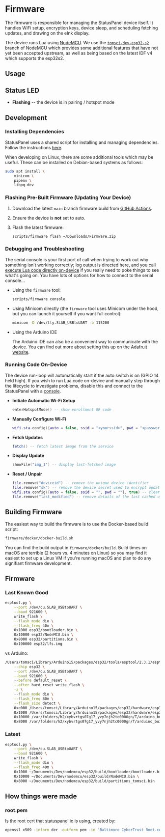 # Firmware

The firmware is responsible for managing the StatusPanel device itself. It handles WiFi setup, encryption keys, device sleep, and scheduling fetching updates, and drawing on the eInk display.

The device runs Lua using [NodeMCU](https://nodemcu.readthedocs.io/en/release/). We use the [`tomsci-dev-esp32-s2`](https://github.com/tomsci/nodemcu-firmware/tree/tomsci-dev-esp32-s2) branch of NodeMCU which provides some additional features that have not yet been accepted upstream, as well as being based on the latest IDF v4 which supports the esp32s2.

## Usage

## Status LED

- **Flashing** -- the device is in pairing / hotspot mode

## Development

### Installing Dependencies

StatusPanel uses a shared script for installing and managing dependencies. Follow the instructions [here](/README.markdown#installing-dependencies).

When developing on Linux, there are some additional tools which may be useful. These can be installed on Debian-based systems as follows:

```bash
sudo apt install \
    minicom \
    pipenv \
    libpq-dev
```

### Flashing Pre-Built Firmware (Updating Your Device)

1. Download the latest `main` branch firmware build from [GitHub Actions](https://github.com/inseven/statuspanel/actions/workflows/build.yaml).

2. Ensure the device is **not** set to auto.

3. Flash the latest firmware:

   ```bash
   scripts/firmware flash ~/Downloads/Firmware.zip
   ```
   
### Debugging and Troubleshooting

The serial console is your first port of call when trying to work out why something isn't working correctly; log output is directed here, and you call [execute Lua code directly on-device](#running-code-on-device) if you really need to poke things to see what's going on. You have lots of options for how to connect to the serial console...

- Using the `firmware` tool:

  ```bash
  scripts/firmware console
  ```

- Using Minicom directly (the `firmware` tool uses Minicom under the hood, but you can launch it yourself if you want full control):

  ```bash
  minicom -D /dev/tty.SLAB_USBtoUART -b 115200
  ```

- Using the Arduino IDE

  The Arduino IDE can also be a convenient way to communicate with the device. You can find out more about setting this up on the [Adafruit website](https://learn.adafruit.com/adafruit-huzzah32-esp32-feather/using-with-arduino-ide).

### Running Code On-Device

The device run-loop will automatically start if the auto switch is on (GPIO 14 held high). If you wish to run Lua code on-device and manually step through the lifecycle to investigate problems, disable this and connect to the StatusPanel with a [console](#debugging-and-troubleshooting).

- **Initiate Automatic Wi-Fi Setup**

  ```lua
  enterHotspotMode() -- show enrollment QR code
  ```

- **Manually Configure Wi-Fi**

  ```lua
  wifi.sta.config({auto = false, ssid = "<yourssid>", pwd = "<password>"}, true)
  ```

- **Fetch Updates**

  ```lua
  fetch() -- fetch latest image from the service
  ```

- **Display Update**

  ```lua
  showFile("img_1") -- display last-fetched image
  ```

- **Reset / Unpair**

  ```lua
  file.remove("deviceid") -- remove the unique device identifier
  file.remove("sk") -- remove the device secret used to encrypt updates
  wifi.sta.config({auto = false, ssid = "", pwd = ""}, true) -- clear the WiFi details
  file.remove("last_modified") -- remove details of the last cached update
  ```

## Building Firmware

The easiest way to build the firmware is to use the Docker-based build script:

```bash
firmware/docker/docker-build.sh
```

You can find the build output in `firmware/docker/build`. Build times on macOS are terrible (2 hours vs. 4 minutes on Linux) so you may find it easiest to set up a Linux VM if you're running macOS and plan to do any signifiant firmware development.

## Firmware

### Last Known Good

```bash
esptool.py \
    --port /dev/cu.SLAB_USBtoUART \
    --baud 921600 \
    write_flash \
    --flash_mode dio \
    --flash_freq 40m \
    0x1000 esp32/bootloader.bin \
    0x10000 esp32/NodeMCU.bin \
    0x8000 esp32/partitions.bin \
    0x190000 esp32/lfs.img
```

vs Arduino:

```bash
/Users/tomsci/Library/Arduino15/packages/esp32/tools/esptool/2.3.1/esptool \
    --chip esp32 \
    --port /dev/cu.SLAB_USBtoUART \
    --baud 921600 \
    --before default_reset \
    --after hard_reset write_flash \
    -z \
    --flash_mode dio \
    --flash_freq 80m \
    --flash_size detect \
    0xe000 /Users/tomsci/Library/Arduino15/packages/esp32/hardware/esp32/1.0.0/tools/partitions/boot_app0.bin \
    0x1000 /Users/tomsci/Library/Arduino15/packages/esp32/hardware/esp32/1.0.0/tools/sdk/bin/bootloader_dio_80m.bin \
    0x10000 /var/folders/h2/xybvrtgs07g17_yvy7njh2tc0000gn/T/arduino_build_680606/epd7in5b-demo.ino.bin \
    0x8000 /var/folders/h2/xybvrtgs07g17_yvy7njh2tc0000gn/T/arduino_build_680606/epd7in5b-demo.ino.partitions.bin
```

### Latest

```bash
esptool.py \
    --port /dev/cu.SLAB_USBtoUART \
    --baud 921600 \
    write_flash \
    --flash_mode dio \
    --flash_freq 40m \
    0x1000 ~/Documents/Dev/nodemcu/esp32/build/bootloader/bootloader.bin \
    0x10000 ~/Documents/Dev/nodemcu/esp32/build/NodeMCU.bin \
    0x8000 ~/Documents/Dev/nodemcu/esp32/build/partitions_tomsci.bin
```

## How things were made

### root.pem

Is the root cert that statuspanel.io is using, created by:

```bash
openssl x509 -inform der -outform pem -in "Baltimore CyberTrust Root.cer" -out root.pem
```
